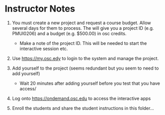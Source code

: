 # Instructor Notes

1.  You must create a new project and request a course budget. Allow several days for them to process. The will give you a project ID (e.g. PMUI0206) and a budget (e.g. $500.00) in osc credits. 

     - Make a note of the project ID. This will be needed to start the interactive session etc. 
     
2. Use https://my.osc.edy to login to the system and manage the project.

3.  Add yourself to the project (seems redundant but you seem to need to add yourself)
    - Wait 20 minutes after adding yourself before you test that you have access/ 
  
4. Log onto https://ondemand.osc.edu to access the interactive apps
   
5. Enroll the students and share the student instructions in this folder...


    

